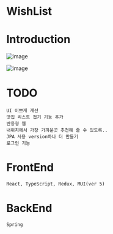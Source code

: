 # WishList

# Introduction
![image](https://user-images.githubusercontent.com/52990629/144709322-fb2e9030-80c8-4737-b62d-594c9fdf9ef5.png)

![image](https://user-images.githubusercontent.com/52990629/144570906-9ff2c0b4-d27d-4fd4-a4a3-6e660d68d4cc.png)

# TODO

```
UI 이쁘게 개선 
맛집 리스트 접기 기능 추가
반응형 웹 
내위치에서 가장 가까운곳 추천해 줄 수 있도록.. 
JPA 사용 version하나 더 만들기
로그인 기능 
```


# FrontEnd
```
React, TypeScript, Redux, MUI(ver 5)

```

# BackEnd
```
Spring
```

